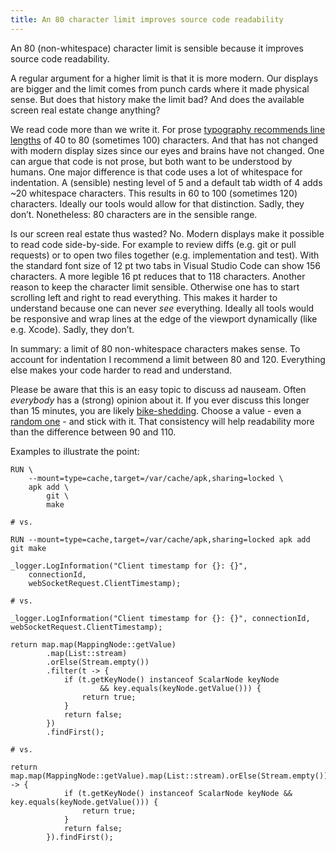 ```yaml
---
title: An 80 character limit improves source code readability
---
```

An 80 (non-whitespace) character limit is sensible because it improves source code readability.

A regular argument for a higher limit is that it is more modern. Our displays are bigger and the limit comes from punch cards where it made physical sense. But does that history make the limit bad? And does the available screen real estate change anything?

We read code more than we write it. For prose [typography recommends line lengths](https://en.wikipedia.org/wiki/Line_length) of 40 to 80 (sometimes 100) characters. And that has not changed with modern display sizes since our eyes and brains have not changed. One can argue that code is not prose, but both want to be understood by humans. One major difference is that code uses a lot of whitespace for indentation. A (sensible) nesting level of 5 and a default tab width of 4 adds ~20 whitespace characters. This results in 60 to 100 (sometimes 120) characters. Ideally our tools would allow for that distinction. Sadly, they don’t. Nonetheless: 80 characters are in the sensible range.

Is our screen real estate thus wasted? No. Modern displays make it possible to read code side-by-side. For example to review diffs (e.g. git or pull requests) or to open two files together (e.g. implementation and test). With the standard font size of 12 pt two tabs in Visual Studio Code can show 156 characters. A more legible 16 pt reduces that to 118 characters. Another reason to keep the character limit sensible. Otherwise one has to start scrolling left and right to read everything. This makes it harder to understand because one can never _see_ everything. Ideally all tools would be responsive and wrap lines at the edge of the viewport dynamically (like e.g. Xcode). Sadly, they don’t.

In summary: a limit of 80 non-whitespace characters makes sense. To account for indentation I recommend a limit between 80 and 120. Everything else makes your code harder to read and understand.

Please be aware that this is an easy topic to discuss ad nauseam. Often *everybody* has a (strong) opinion about it. If you ever discuss this longer than 15 minutes, you are likely [bike-shedding](https://en.wiktionary.org/wiki/bikeshedding). Choose a value - even a [random one](https://www.random.org/integers/?num=1&min=80&max=120&col=1&base=10&format=html&rnd=new) - and stick with it. That consistency will help readability more than the difference between 90 and 110.

Examples to illustrate the point:

<pre style="white-space: pre">
<code>RUN \
    --mount=type=cache,target=/var/cache/apk,sharing=locked \
    apk add \
        git \
        make

# vs.

RUN --mount=type=cache,target=/var/cache/apk,sharing=locked apk add git make
</code></pre>

<pre style="white-space: pre">
<code>_logger.LogInformation("Client timestamp for {}: {}",
    connectionId,
    webSocketRequest.ClientTimestamp);

# vs.

_logger.LogInformation("Client timestamp for {}: {}", connectionId, webSocketRequest.ClientTimestamp);
</code></pre>

<pre style="white-space: pre">
<code>return map.map(MappingNode::getValue)
		.map(List::stream)
		.orElse(Stream.empty())
		.filter(t -> {
			if (t.getKeyNode() instanceof ScalarNode keyNode
					&& key.equals(keyNode.getValue())) {
				return true;
			}
			return false;
		})
		.findFirst();

# vs.

return map.map(MappingNode::getValue).map(List::stream).orElse(Stream.empty()).filter(t -> {
			if (t.getKeyNode() instanceof ScalarNode keyNode && key.equals(keyNode.getValue())) {
				return true;
			}
			return false;
		}).findFirst();
</pre></code>
